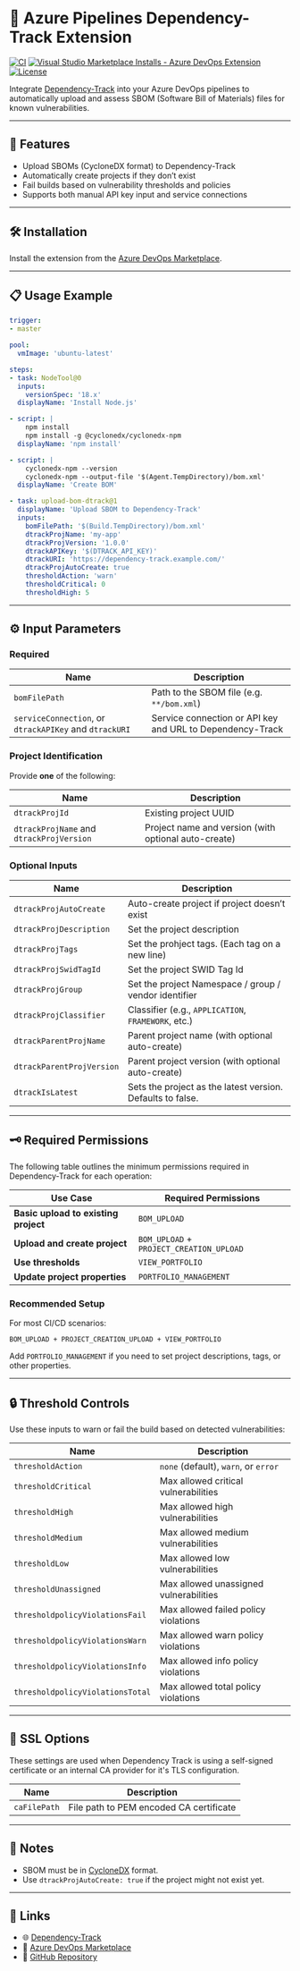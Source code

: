 # 🔐 Azure Pipelines Dependency-Track Extension

[![CI](https://github.com/Zargath/azure-pipelines-dependency-track/actions/workflows/prod.yml/badge.svg)](https://github.com/Zargath/azure-pipelines-dependency-track/actions/workflows/prod.yml)
[![Visual Studio Marketplace Installs - Azure DevOps Extension](https://img.shields.io/visual-studio-marketplace/azure-devops/installs/total/eshaar-me.vss-dependency-track-integration)](https://marketplace.visualstudio.com/items?itemName=eshaar-me.vss-dependency-track-integration)
[![License](https://img.shields.io/github/license/Zargath/azure-pipelines-dependency-track)](https://github.com/Zargath/azure-pipelines-dependency-track/blob/main/LICENSE)

Integrate [Dependency-Track](https://dependencytrack.org/) into your Azure DevOps pipelines to automatically upload and assess SBOM (Software Bill of Materials) files for known vulnerabilities.

---

## 🚀 Features

- Upload SBOMs (CycloneDX format) to Dependency-Track
- Automatically create projects if they don’t exist
- Fail builds based on vulnerability thresholds and policies
- Supports both manual API key input and service connections

---

## 🛠 Installation

Install the extension from the [Azure DevOps Marketplace](https://marketplace.visualstudio.com/items?itemName=eshaar-me.vss-dependency-track-integration).

---

## 📋 Usage Example

```yaml
trigger:
- master

pool:
  vmImage: 'ubuntu-latest'

steps:
- task: NodeTool@0
  inputs:
    versionSpec: '18.x'
  displayName: 'Install Node.js'

- script: |
    npm install
    npm install -g @cyclonedx/cyclonedx-npm
  displayName: 'npm install'

- script: |
    cyclonedx-npm --version
    cyclonedx-npm --output-file '$(Agent.TempDirectory)/bom.xml'
  displayName: 'Create BOM'

- task: upload-bom-dtrack@1
  displayName: 'Upload SBOM to Dependency-Track'
  inputs:
    bomFilePath: '$(Build.TempDirectory)/bom.xml'
    dtrackProjName: 'my-app'
    dtrackProjVersion: '1.0.0'
    dtrackAPIKey: '$(DTRACK_API_KEY)'
    dtrackURI: 'https://dependency-track.example.com/'
    dtrackProjAutoCreate: true
    thresholdAction: 'warn'
    thresholdCritical: 0
    thresholdHigh: 5
```

---

## ⚙️ Input Parameters

### Required

| Name | Description |
|------|-------------|
| `bomFilePath` | Path to the SBOM file (e.g. `**/bom.xml`) |
| `serviceConnection`, or `dtrackAPIKey` and `dtrackURI` | Service connection or API key and URL to Dependency-Track |

### Project Identification

Provide **one** of the following:

| Name | Description |
|------|-------------|
| `dtrackProjId` | Existing project UUID |
| `dtrackProjName` and `dtrackProjVersion` | Project name and version (with optional auto-create) |

### Optional Inputs

| Name | Description |
|------|-------------|
| `dtrackProjAutoCreate` | Auto-create project if project doesn’t exist |
| `dtrackProjDescription` | Set the project description |
| `dtrackProjTags` | Set the prohject tags. (Each tag on a new line) |
| `dtrackProjSwidTagId` | Set the project SWID Tag Id |
| `dtrackProjGroup` | Set the project Namespace / group / vendor identifier |
| `dtrackProjClassifier` | Classifier (e.g., `APPLICATION`, `FRAMEWORK`, etc.) |
| `dtrackParentProjName` | Parent project name (with optional auto-create) |
| `dtrackParentProjVersion` | Parent project version (with optional auto-create) |
| `dtrackIsLatest` | Sets the project as the latest version. Defaults to false. |

---

## 🗝️ Required Permissions

The following table outlines the minimum permissions required in Dependency-Track for each operation:

| Use Case | Required Permissions |
|----------|---------------------|
| **Basic upload to existing project** | `BOM_UPLOAD` |
| **Upload and create project** | `BOM_UPLOAD` + `PROJECT_CREATION_UPLOAD` |
| **Use thresholds** | `VIEW_PORTFOLIO` |
| **Update project properties** | `PORTFOLIO_MANAGEMENT` |

### Recommended Setup

For most CI/CD scenarios:
```
BOM_UPLOAD + PROJECT_CREATION_UPLOAD + VIEW_PORTFOLIO
```

Add `PORTFOLIO_MANAGEMENT` if you need to set project descriptions, tags, or other properties.

---

## 🔒 Threshold Controls

Use these inputs to warn or fail the build based on detected vulnerabilities:

| Name | Description |
|------|-------------|
| `thresholdAction` | `none` (default), `warn`, or `error` |
| `thresholdCritical` | Max allowed critical vulnerabilities |
| `thresholdHigh` | Max allowed high vulnerabilities |
| `thresholdMedium` | Max allowed medium vulnerabilities |
| `thresholdLow` | Max allowed low vulnerabilities |
| `thresholdUnassigned` | Max allowed unassigned vulnerabilities |
| `thresholdpolicyViolationsFail` | Max allowed failed policy violations |
| `thresholdpolicyViolationsWarn` | Max allowed warn policy violations |
| `thresholdpolicyViolationsInfo` | Max allowed info policy violations |
| `thresholdpolicyViolationsTotal` | Max allowed total policy violations |

---

## 🔑 SSL Options

These settings are used when Dependency Track is using a self-signed certificate or an internal CA provider for it's TLS configuration.

| Name | Description |
|------|-------------|
| `caFilePath` | File path to PEM encoded CA certificate |

---

## 🧪 Notes

- SBOM must be in [CycloneDX](https://cyclonedx.org/) format.
- Use `dtrackProjAutoCreate: true` if the project might not exist yet.

---

## 📎 Links

- 🌐 [Dependency-Track](https://dependencytrack.org/)
- 🛒 [Azure DevOps Marketplace](https://marketplace.visualstudio.com/items?itemName=eshaar-me.vss-dependency-track-integration)
- 📁 [GitHub Repository](https://github.com/Zargath/azure-pipelines-dependency-track)
